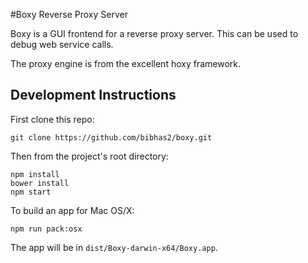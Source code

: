 #Boxy Reverse Proxy Server

Boxy is a GUI frontend for a reverse proxy server. This can be used to
debug web service calls.

The proxy engine is from the excellent hoxy framework.

## Development Instructions
First clone this repo:

```
git clone https://github.com/bibhas2/boxy.git
```

Then from the project's root directory:

```
npm install
bower install
npm start
```

To build an app for Mac OS/X:

```
npm run pack:osx
```

The app will be in ``dist/Boxy-darwin-x64/Boxy.app``.
